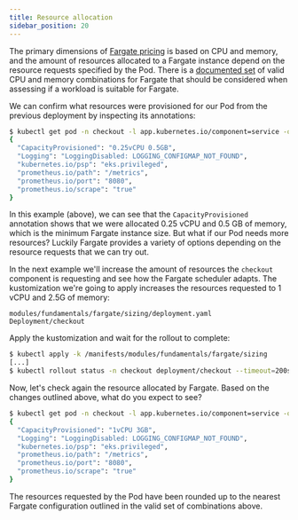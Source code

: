 ```yaml
---
title: Resource allocation
sidebar_position: 20
---
```


The primary dimensions of [Fargate pricing](https://aws.amazon.com/fargate/pricing/) is based on CPU and memory, and the amount of resources allocated to a Fargate instance depend on the resource requests specified by the Pod. There is a [documented set](https://docs.aws.amazon.com/AmazonECS/latest/developerguide/AWS_Fargate.html#fargate-tasks-size) of valid CPU and memory combinations for Fargate that should be considered when assessing if a workload is suitable for Fargate.

We can confirm what resources were provisioned for our Pod from the previous deployment by inspecting its annotations:

```bash
$ kubectl get pod -n checkout -l app.kubernetes.io/component=service -o json | jq -r '.items[0].metadata.annotations'
{
  "CapacityProvisioned": "0.25vCPU 0.5GB",
  "Logging": "LoggingDisabled: LOGGING_CONFIGMAP_NOT_FOUND",
  "kubernetes.io/psp": "eks.privileged",
  "prometheus.io/path": "/metrics",
  "prometheus.io/port": "8080",
  "prometheus.io/scrape": "true"
}
```

In this example (above), we can see that the `CapacityProvisioned` annotation shows that we were allocated 0.25 vCPU and 0.5 GB of memory, which is the minimum Fargate instance size. But what if our Pod needs more resources? Luckily Fargate provides a variety of options depending on the resource requests that we can try out.

In the next example we'll increase the amount of resources the `checkout` component is requesting and see how the Fargate scheduler adapts. The kustomization we're going to apply increases the resources requested to 1 vCPU and 2.5G of memory:

```kustomization
modules/fundamentals/fargate/sizing/deployment.yaml
Deployment/checkout
```

Apply the kustomization and wait for the rollout to complete:

```bash timeout=220
$ kubectl apply -k /manifests/modules/fundamentals/fargate/sizing
[...]
$ kubectl rollout status -n checkout deployment/checkout --timeout=200s
```

Now, let's check again the resource allocated by Fargate. Based on the changes outlined above, what do you expect to see?

```bash
$ kubectl get pod -n checkout -l app.kubernetes.io/component=service -o json | jq -r '.items[0].metadata.annotations'
{
  "CapacityProvisioned": "1vCPU 3GB",
  "Logging": "LoggingDisabled: LOGGING_CONFIGMAP_NOT_FOUND",
  "kubernetes.io/psp": "eks.privileged",
  "prometheus.io/path": "/metrics",
  "prometheus.io/port": "8080",
  "prometheus.io/scrape": "true"
}
```

The resources requested by the Pod have been rounded up to the nearest Fargate configuration outlined in the valid set of combinations above.
